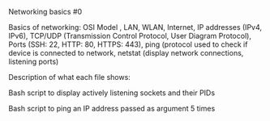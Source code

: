 Networking basics #0

Basics of networking: OSI Model , LAN, WLAN, Internet, IP addresses (IPv4, IPv6), TCP/UDP (Transmission Control Protocol, User Diagram Protocol), Ports (SSH: 22, HTTP: 80, HTTPS: 443), ping (protocol used to check if device is connected to network, netstat (display network connections, listening ports)



Description of what each file shows:

Bash script to display actively listening sockets and their PIDs

Bash script to ping an IP address passed as argument 5 times
